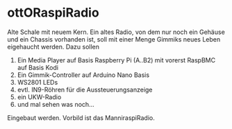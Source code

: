 # ottORaspiRadio
Alte Schale mit neuem Kern.
Ein altes Radio, von dem nur noch ein Gehäuse und ein Chassis vorhanden ist, soll mit einer Menge Gimmiks neues Leben eigehaucht werden.
Dazu sollen
1. Ein Media Player auf Basis Raspberry Pi (A..B2) mit vorerst RaspBMC auf Basis Kodi
2. Ein Gimmik-Controller auf Arduino Nano Basis
3. WS2801 LEDs
4. evtl. IN9-Röhren für die Aussteuerungsanzeige
5. ein UKW-Radio
6. und mal sehen was noch...

Eingebaut werden.
Vorbild ist das ManniraspiRadio.
